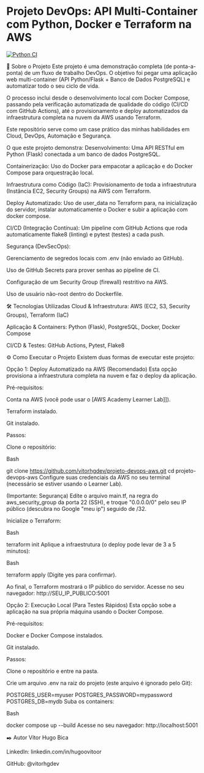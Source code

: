 # Projeto DevOps: API Multi-Container com Python, Docker e Terraform na AWS

[![Python CI](https://github.com/vitorhgdev/projeto-devops-aws/actions/workflows/ci.yml/badge.svg)](https://github.com/vitorhgdev/projeto-devops-aws/actions/workflows/ci.yml)


🚀 Sobre o Projeto
Este projeto é uma demonstração completa (de ponta-a-ponta) de um fluxo de trabalho DevOps. O objetivo foi pegar uma aplicação web multi-container (API Python/Flask + Banco de Dados PostgreSQL) e automatizar todo o seu ciclo de vida.

O processo inclui desde o desenvolvimento local com Docker Compose, passando pela verificação automatizada de qualidade do código (CI/CD com GitHub Actions), até o provisionamento e deploy automatizados da infraestrutura completa na nuvem da AWS usando Terraform.

Este repositório serve como um case prático das minhas habilidades em Cloud, DevOps, Automação e Segurança.

O que este projeto demonstra:
Desenvolvimento: Uma API RESTful em Python (Flask) conectada a um banco de dados PostgreSQL.

Containerização: Uso do Docker para empacotar a aplicação e do Docker Compose para orquestração local.

Infraestrutura como Código (IaC): Provisionamento de toda a infraestrutura (Instância EC2, Security Groups) na AWS com Terraform.

Deploy Automatizado: Uso de user_data no Terraform para, na inicialização do servidor, instalar automaticamente o Docker e subir a aplicação com docker compose.

CI/CD (Integração Contínua): Um pipeline com GitHub Actions que roda automaticamente flake8 (linting) e pytest (testes) a cada push.

Segurança (DevSecOps):

Gerenciamento de segredos locais com .env (não enviado ao GitHub).

Uso de GitHub Secrets para prover senhas ao pipeline de CI.

Configuração de um Security Group (firewall) restritivo na AWS.

Uso de usuário não-root dentro do Dockerfile.

🛠️ Tecnologias Utilizadas
Cloud & Infraestrutura: AWS (EC2, S3, Security Groups), Terraform (IaC)

Aplicação & Containers: Python (Flask), PostgreSQL, Docker, Docker Compose

CI/CD & Testes: GitHub Actions, Pytest, Flake8

⚙️ Como Executar o Projeto
Existem duas formas de executar este projeto:

Opção 1: Deploy Automatizado na AWS (Recomendado)
Esta opção provisiona a infraestrutura completa na nuvem e faz o deploy da aplicação.

Pré-requisitos:

Conta na AWS (você pode usar o [AWS Academy Learner Lab]]).

Terraform instalado.

Git instalado.

Passos:

Clone o repositório:

Bash

git clone https://github.com/vitorhgdev/projeto-devops-aws.git
cd projeto-devops-aws
Configure suas credenciais da AWS no seu terminal (necessário se estiver usando o Learner Lab).

(Importante: Segurança) Edite o arquivo main.tf, na regra do aws_security_group da porta 22 (SSH), e troque "0.0.0.0/0" pelo seu IP público (descubra no Google "meu ip") seguido de /32.

Inicialize o Terraform:

Bash

terraform init
Aplique a infraestrutura (o deploy pode levar de 3 a 5 minutos):

Bash

terraform apply
(Digite yes para confirmar).

Ao final, o Terraform mostrará o IP público do servidor. Acesse no seu navegador: http://SEU_IP_PUBLICO:5001

Opção 2: Execução Local (Para Testes Rápidos)
Esta opção sobe a aplicação na sua própria máquina usando o Docker Compose.

Pré-requisitos:

Docker e Docker Compose instalados.

Git instalado.

Passos:

Clone o repositório e entre na pasta.

Crie um arquivo .env na raiz do projeto (este arquivo é ignorado pelo Git):

POSTGRES_USER=myuser
POSTGRES_PASSWORD=mypassword
POSTGRES_DB=mydb
Suba os containers:

Bash

docker compose up --build
Acesse no seu navegador: http://localhost:5001

✒️ Autor
Vítor Hugo Bica

LinkedIn: linkedin.com/in/hugoovitoor

GitHub: @vitorhgdev